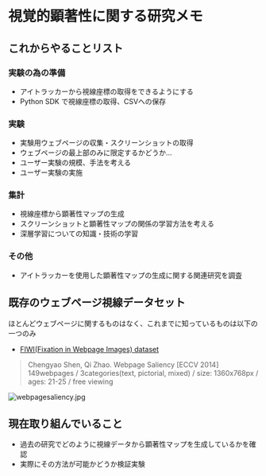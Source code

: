 # 視覚的顕著性に関する研究メモ

## これからやることリスト
### 実験の為の準備
- アイトラッカーから視線座標の取得をできるようにする
- Python SDK で視線座標の取得、CSVへの保存

### 実験
- 実験用ウェブページの収集・スクリーンショットの取得
 - ウェブページの最上部のみに限定するかどうか...
- ユーザー実験の規模、手法を考える
- ユーザー実験の実施

### 集計
- 視線座標から顕著性マップの生成
- スクリーンショットと顕著性マップの関係の学習方法を考える
- 深層学習についての知識・技術の学習

### その他
- アイトラッカーを使用した顕著性マップの生成に関する関連研究を調査

## 既存のウェブページ視線データセット
ほとんどウェブページに関するものはなく、これまでに知っているものは以下の一つのみ
- [FIWI(Fixation in Webpage Images) dataset](https://link.springer.com/chapter/10.1007/978-3-319-10584-0_3)
 > Chengyao Shen, Qi Zhao. Webpage Saliency [ECCV 2014]
 > 149webpages / 3categories(text, pictorial, mixed) / size: 1360x768px / ages: 21-25 / free viewing

![webpagesaliency.jpg](https://www-users.cs.umn.edu/~qzhao/images/proj_webpage_saliency/example_webpage1.PNG)

## 現在取り組んでいること
- 過去の研究でどのように視線データから顕著性マップを生成しているかを確認
- 実際にその方法が可能かどうか検証実験
